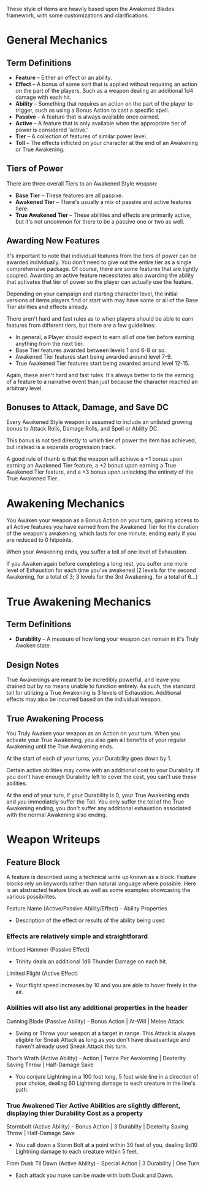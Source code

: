 ﻿These style of items are heavily based upon the Awakened Blades framework, with some customizations and clarifications.
# General Mechanics
## Term Definitions
* **Feature** – Either an effect or an ability.
* **Effect** – A bonus of some sort that is applied without requiring an action on the part of the players. Such as a weapon dealing an additional 1d4 damage with each hit.
* **Ability** – Something that requires an action on the part of the player to trigger, such as using a Bonus Action to cast a specific spell.
* **Passive** – A feature that is always available once earned.
* **Active** – A feature that is only available when the appropriate tier of power is considered 'active.'
* **Tier** – A collection of features of similar power level.
* **Toll** – The effects inflicted on your character at the end of an Awakening or True Awakening.

## Tiers of Power
There are three overall Tiers to an Awakened Style weapon:
* **Base Tier** – These features are all passive.
* **Awakened Tier** – There's usually a mix of passive and active features here.
* **True Awakened Tier** – These abilities and effects are primarily active, but it's not uncommon for there to be a passive one or two as well.

## Awarding New Features
It's important to note that individual features from the tiers of power can be awarded individually. You don't need to give out the entire tier as a single comprehensive package. Of course, there are some features that are tightly coupled. Awarding an active feature necessitates also awarding the ability that activates that tier of power so the player can actually use the feature.

Depending on your campaign and starting character level, the initial versions of items players find or start with may have some or all of the Base Tier abilities and effects already.

There aren't hard and fast rules as to when players should be able to earn features from different tiers, but there are a few guidelines:
* In general, a Player should expect to earn all of one tier before earning anything from the next tier.
* Base Tier features awarded between levels 1 and 6-8 or so.
* Awakened Tier features start being awarded around level 7-9.
* True Awakened Tier features start being awarded around level 12-15.

Again, these aren't hard and fast rules. It's always better to tie the earning of a feature to a narrative event than just because the character reached an arbitrary level.

## Bonuses to Attack, Damage, and Save DC
Every Awakened Style weapon is assumed to include an unlisted growing bonus to Attack Rolls, Damage Rolls, and Spell or Ability DC.

This bonus is not tied directly to which tier of power the item has achieved, but instead is a separate progression track.

A good rule of thumb is that the weapon will achieve a +1 bonus upon earning an Awakened Tier feature, a +2 bonus upon earning a True Awakened Tier feature, and a +3 bonus upon unlocking the entirety of the True Awakened Tier.

# Awakening Mechanics
You Awaken your weapon as a Bonus Action on your turn, gaining access to all Active features you have earned from the Awakened Tier for the duration of the weapon's awakening, which lasts for one minute, ending early if you are reduced to 0 hitpoints.

When your Awakening ends, you suffer a toll of one level of Exhaustion.

If you Awaken again before completing a long rest, you suffer one more level of Exhaustion for each time you've awakened (2 levels for the second Awakening, for a total of 3; 3 levels for the 3rd Awakening, for a total of 6...)

# True Awakening Mechanics
## Term Definitions
* **Durability** – A measure of how long your weapon can remain in it's Truly Awoken state.

## Design Notes
True Awakenings are meant to be incredibly powerful, and leave you drained but by no means unable to function entirely. As such, the standard toll for utilizing a True Awakening is 3 levels of Exhaustion. Additional effects may also be incurred based on the individual weapon.

## True Awakening Process
You Truly Awaken your weapon as an Action on your turn. When you activate your True Awakening, you also gain all benefits of your regular Awakening until the True Awakening ends.

At the start of each of your turns, your Durability goes down by 1.

Certain active abilities may come with an additional cost to your Durability. If you don't have enough Durability left to cover the cost, you can't use these abilities.

At the end of your turn, if your Durability is 0, your True Awakening ends and you immediately suffer the Toll. You only suffer the toll of the True Awakening ending, you don't suffer any additional exhaustion associated with the normal Awakening also ending.

# Weapon Writeups
## Feature Block
A feature is described using a technical write up known as a block. Feature blocks rely on keywords rather than natural language where possible. Here is an abstracted feature block as well as some examples showcasing the various possibilites.

Feature Name (Active/Passive Ability/Effect) - Ability Properties
- Description of the effect or results of the ability being used

### Effects are relatively simple and straightforard

Imbued Hammer (Passive Effect)
- Trinity deals an additional 1d8 Thunder Damage on each hit.

Limited Flight (Active Effect)
- Your flight speed increases by 10 and you are able to hover freely in the air.

### Abilities will also list any additional properties in the header

Cunning Blade (Passive Ability) - Bonus Action | At-Will | Melee Attack
- Swing or Throw your weapon at a target in range. This Attack is always eligible for Sneak Attack as long as you don't have disadvantage and haven't already used Sneak Attack this turn.

Thor’s Wrath (Active Ability) - Action | Twice Per Awakening | Dexterity Saving Throw | Half-Damage Save
- You conjure Lightning in a 100 foot long, 5 foot wide line in a direction of your choice, dealing 60 Lightning damage to each creature in the line's path.

### True Awakened Tier Active Abilities are slightly different, displaying thier Durability Cost as a property

Stormbolt (Active Ability) – Bonus Action | 3 Durabilty | Dexterity Saving Throw | Half-Damage Save
- You call down a Storm Bolt at a point within 30 feet of you, dealing 9d10 Lightning damage to each creature within 5 feet.

From Dusk Til Dawn (Active Ability) - Special Action | 3 Durability | One Turn
- Each attack you make can be made with both Dusk and Dawn.
